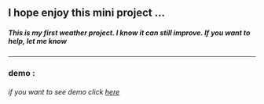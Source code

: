 ## l hope enjoy this mini project ...


##### This is my first weather project. I know it can still improve. If you want to help, let me know


---

### demo :

###### if you want to see demo click [here](https://mohammadmj98.github.io/weather/) 

